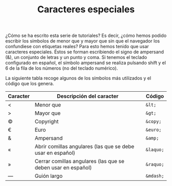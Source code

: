 ﻿---
title: Caracteres especiales
---

¿Cómo se ha escrito esta serie de tutoriales? Es decir, ¿cómo hemos podido escribir los símbolos de menor que y mayor que sin que el navegador los confundiese con etiquetas reales? Para esto hemos tenido que usar caracteres especiales. Éstos se forman escribiendo el signo de ampersand (&), un conjunto de letras y un punto y coma. Si tenemos el
teclado configurado en español, el símbolo ampersand se realiza pulsando shift y el 6 de la fila de los números (no del teclado numérico).

La siguiente tabla recoge algunos de los símbolos más utilizados y el código que los genera.

| Caracter | Descripción del caracter | Código |
| --- | --- | --- |
| < | Menor que | `&lt;` |
| > | Mayor que | `&gt;` |
| © | Copyright | `&copy;` |
| € | Euro | `&euro;` |
| & | Ampersand | `&amp;` |
| « | Abrir comillas angulares (las que se debe usar en español) | `&laquo;` |
| » | Cerrar comillas angulares (las que se deben usar en español) | `&raquo;` |
| — | Guión largo | `&mdash;` |
